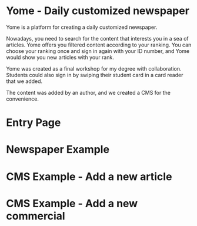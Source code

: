 # Yome - Daily customized newspaper

Yome is a platform for creating a daily customized newspaper.

Nowadays, you need to search for the content that interests you in a sea of articles.
Yome offers you filtered content according to your ranking.
You can choose your ranking once and sign in again with your ID number, and Yome would show you new articles with your rank.

Yome was created as a final workshop for my degree with collaboration.
Students could also sign in by swiping their student card in a card reader that we added.

The content was added by an author, and we created a CMS for the convenience.

# Entry Page


# Newspaper Example



# CMS Example - Add a new article



# CMS Example - Add a new commercial


